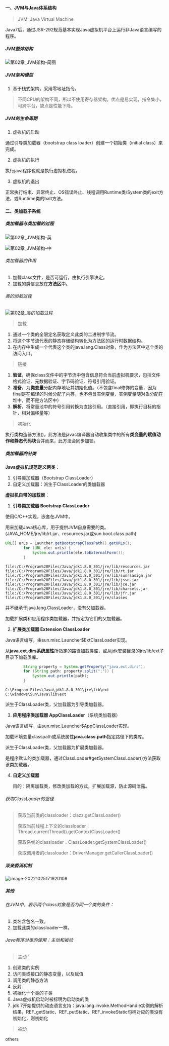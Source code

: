 #### 一、JVM与Java体系结构	

> JVM: Java Virtual Machine

Java7后，通过JSR-292规范基本实现Java虚拟机平台上运行非Java语言编写的程序。

##### JVM整体结构

![第02章_JVM架构-简图](png/第02章_JVM架构-简图.jpg)

##### JVM架构模型

1. 基于栈式架构，采用零地址指令。

> 不同CPU的架构不同，所以不使用寄存器架构。优点是易实现，指令集小，可跨平台，缺点是性能下降。

##### JVM的生命周期

1. 虚拟机的启动

通过引导类加载器（bootstrap class loader）创建一个初始类（initial class）来完成。

2. 虚拟机的执行

执行java程序也就是执行虚拟机进程。

3. 虚拟机的退出

正常执行结束、异常终止、OS错误终止、线程调用Runtime类/System类的exit方法，或Runtime类的halt方法。



#### 二、类加载子系统

##### 类加载器与类加载的过程

![第02章_JVM架构-英](png/第02章_JVM架构-英.jpg)

![第02章_JVM架构-中](png/第02章_JVM架构-中.jpg)

###### 类加载器的作用

1. 加载class文件，是否可运行，由执行引擎决定。
2. 加载的类信息放在**方法区**中。

###### 类的加载过程

![第02章_类的加载过程](png/第02章_类的加载过程.jpg)

> 加载

1. 通过一个类的全限定名获取定义此类的二进制字节流。
2. 将这个字节流代表的静态存储结构转化为方法区的运行时数据结构。
3. 在内存中生成一个代表这个类的java.lang.Class对象，作为方法区中这个类的访问入口。

> 链接

1. **验证**，确保class文件中的字节流中包含信息符合当前虚拟机要求，包括文件格式验证、元数据验证、字节码验证、符号引用验证。
2. **准备**，为**类变量**分配内存地址并初始化值。（不包含final修饰的变量，因为final是在编译的时候分配了内存，也不包含实例变量，实例变量随对象分配在堆中，而不是方法区中）
3. **解析**，将常量池中的符号引用转换为直接引用。（直接引用，即执行目标的指针，相对偏移量等）

> 初始化

执行类构造器方法<clinit>()，此方法是javac编译器自动收集类中的所有**类变量的赋值动作和静态代码块**合并而来，此方法会同步加锁。



##### 类加载器的分类

**Java虚拟机规范定义两类**：

1. 引导类加载器（Bootstrap ClassLoader）
2. 自定义加载器：派生于ClassLoader的类加载器



**虚拟机自带的加载器**：

1. **引导类加载器 Bootstrap ClassLoader**	

使用C/C++实现，嵌套在JVM中。

用来加载Java核心库，用于提供JVM自身需要的类。(JAVA_HOME/jre/lib/rt.jar、resources.jar或sun.boot.class.path)

```java
URL[] urLs = Launcher.getBootstrapClassPath().getURLs();
        for (URL ele: urLs) {
            System.out.println(ele.toExternalForm());
        }
```

```
file:/C:/Program%20Files/Java/jdk1.8.0_301/jre/lib/resources.jar
file:/C:/Program%20Files/Java/jdk1.8.0_301/jre/lib/rt.jar
file:/C:/Program%20Files/Java/jdk1.8.0_301/jre/lib/sunrsasign.jar
file:/C:/Program%20Files/Java/jdk1.8.0_301/jre/lib/jsse.jar
file:/C:/Program%20Files/Java/jdk1.8.0_301/jre/lib/jce.jar
file:/C:/Program%20Files/Java/jdk1.8.0_301/jre/lib/charsets.jar
file:/C:/Program%20Files/Java/jdk1.8.0_301/jre/lib/jfr.jar
file:/C:/Program%20Files/Java/jdk1.8.0_301/jre/classes
```

并不继承于java.lang.ClassLoader，没有父加载器。

加载扩展类和应用程序类加载器，并指定为它们的父加载器。

2. **扩展类加载器 Extension ClassLoader**

Java语言编写，由sun.misc.Launcher$ExtClassLoader实现。

从**java.ext.dirs系统属性**所指定的路径加载类库，或从jdk安装目录的jre/lib/ext子目录下加载类库。

```java
        String property = System.getProperty("java.ext.dirs");
        for (String path: property.split(";")) {
            System.out.println(path);
        }
```

```
C:\Program Files\Java\jdk1.8.0_301\jre\lib\ext
C:\windows\Sun\Java\lib\ext
```

派生于ClassLoader类，父加载器为引导类加载器。

3. **应用程序类加载器 AppClassLoader**（系统类加载器）

Java语言编写，由sun.misc.Launcher$AppClassLoader实现。

加载环境变量classpath或系统属性**java.class.path**指定路径下的类库。

派生于ClassLoader类，父加载器为扩展类加载器。

是程序默认的类加载器，通过ClassLoader#getSystemClassLoader()方法获取该类加载器。

4. **自定义加载器**

   目的：隔离加载类，修改类加载的方式，扩展加载源，防止源码泄露。

###### 获取ClassLoader的途径

> 获取当前类的classloader：clazz.getClassLoader()
>
> 获取当前线程上下文的classloader：Thread.currentThread().getContextClassLoader()
>
> 获取系统的classloader：ClassLoader.getSystemClassLoader()
>
> 获取调用者的classloader：DriverManager.getCallerClassLoader()

##### 双亲委派机制

![image-20221025171920108](png/双亲委派机制)



##### 其他

###### 在JVM中，表示两个class对象是否为同一个类的条件：

1. 类名含包名一致。
2. 加载此类的classloader一样。

###### Java程序对类的使用：主动和被动

> 主动：

1. 创建类的实例
2. 访问类或接口的静态变量，以及赋值
3. 调用类的静态方法
4. 反射
5. 初始化一个类的子类
6. Java虚拟机启动时被标明为启动类的类
7. jdk 7开始提供的动态语言支持：java.lang.invoke.MethodHandle实例的解析结果，REF_getStatic、REF_putStatic、REF_invokeStatic句柄对应的类没有初始化，则初始化

> 被动

others
